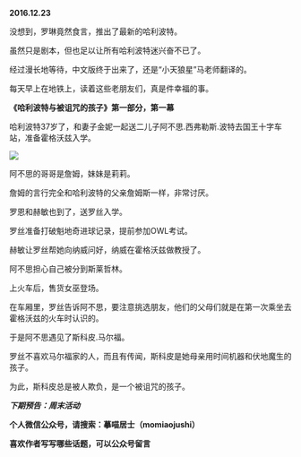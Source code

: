 
**2016.12.23**

没想到，罗琳竟然食言，推出了最新的哈利波特。

虽然只是剧本，但也足以让所有哈利波特迷兴奋不已了。

经过漫长地等待，中文版终于出来了，还是“小天狼星”马老师翻译的。

每天早上在地铁上，读着这些老朋友们，真是件幸福的事。

**《哈利波特与被诅咒的孩子》第一部分，第一幕**

哈利波特37岁了，和妻子金妮一起送二儿子阿不思.西弗勒斯.波特去国王十字车站，准备霍格沃兹入学。

![](https://mmbiz.qlogo.cn/mmbiz_jpg/uDI3FLln00aM5j6nmKQolzX0OXlpTeSmdFibaEaQgbKrDPbnp2O9WYhT3t8WuZQibc0d8RUicgOYRl9anLnb1xEUg/0?wx_fmt=jpeg)


阿不思的哥哥是詹姆，妹妹是莉莉。

詹姆的言行完全和哈利波特的父亲詹姆斯一样，非常讨厌。

罗恩和赫敏也到了，送罗丝入学。

罗丝准备打破魁地奇进球记录，提前参加OWL考试。

赫敏让罗丝帮她向纳威问好，纳威在霍格沃兹做教授了。

阿不思担心自己被分到斯莱哲林。

上火车后，售货女巫登场。

在车厢里，罗丝告诉阿不思，要注意挑选朋友，他们的父母们就是在第一次乘坐去霍格沃兹的火车时认识的。

于是阿不思遇见了斯科皮.马尔福。

罗丝不喜欢马尔福家的人，而且有传闻，斯科皮是她母亲用时间机器和伏地魔生的孩子。

为此，斯科皮总是被人欺负，是一个被诅咒的孩子。


***下期预告：周末活动***


**个人微信公众号，请搜索：摹喵居士（momiaojushi）**

**喜欢作者写写哪些话题，可以公众号留言**
